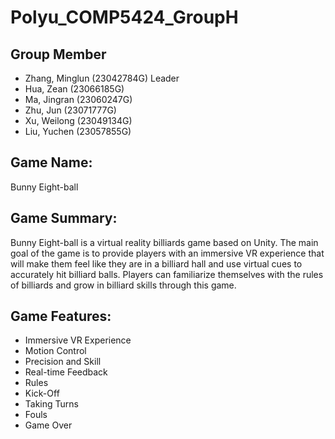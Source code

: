 # Polyu_COMP5424_GroupH

## Group Member
* Zhang, Minglun (23042784G) Leader
* Hua, Zean (23066185G)
* Ma, Jingran (23060247G)
* Zhu, Jun (23071777G)
* Xu, Weilong (23049134G)
* Liu, Yuchen (23057855G)

## Game Name: 
Bunny Eight-ball

## Game Summary:
Bunny Eight-ball is a virtual reality billiards game based on Unity. The main goal of the game is to provide players with an immersive VR experience that will make them feel like they are in a billiard hall and use virtual cues to accurately hit billiard balls. Players can familiarize themselves with the rules of billiards and grow in billiard skills through this game.

## Game Features:
* Immersive VR Experience
* Motion Control
* Precision and Skill
* Real-time Feedback
* Rules
* Kick-Off
* Taking Turns
* Fouls
* Game Over
